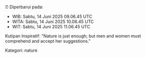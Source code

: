 ⏰ Diperbarui pada:
- WIB: Sabtu, 14 Juni 2025 09.06.45 UTC
- WITA: Sabtu, 14 Juni 2025 10.06.45 UTC
- WIT: Sabtu, 14 Juni 2025 11.06.45 UTC

Kutipan Inspiratif:
"Nature is just enough; but men and women must comprehend and accept her suggestions."


Kategori: nature

